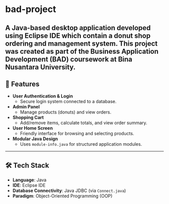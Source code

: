 # bad-project
 A Java-based desktop application developed using Eclipse IDE which contain a donut shop ordering and management system.   This project was created as part of the Business Application Development (BAD) coursework at Bina Nusantara University.  
---

## 🚀 Features
- **User Authentication & Login**
  - Secure login system connected to a database.
- **Admin Panel**
  - Manage products (donuts) and view orders.
- **Shopping Cart**
  - Add/remove items, calculate totals, and view order summary.
- **User Home Screen**
  - Friendly interface for browsing and selecting products.
- **Modular Java Design**
  - Uses `module-info.java` for structured application modules.

---

## 🛠 Tech Stack
- **Language**: Java  
- **IDE**: Eclipse IDE  
- **Database Connectivity**: Java JDBC (via `Connect.java`)  
- **Paradigm**: Object-Oriented Programming (OOP)

